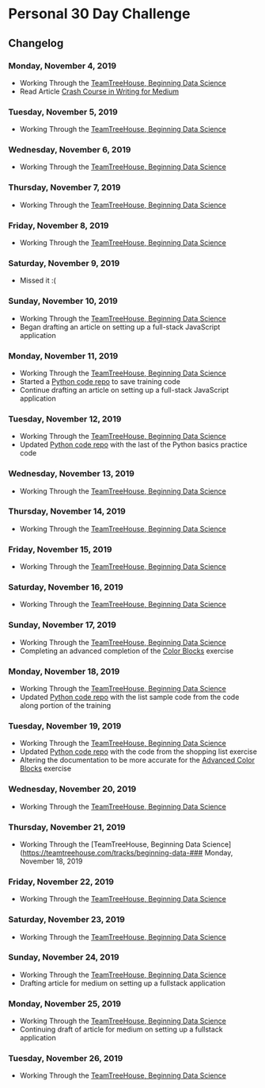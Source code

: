 # Personal 30 Day Challenge


## Changelog


### Monday, November 4, 2019

- Working Through the [TeamTreeHouse, Beginning Data Science](https://teamtreehouse.com/tracks/beginning-data-science)
- Read Article [Crash Course in Writing for Medium](https://medium.com/furious-growth/crash-course-in-writing-for-medium-b844461a9c8e)


### Tuesday, November 5, 2019

- Working Through the [TeamTreeHouse, Beginning Data Science](https://teamtreehouse.com/tracks/beginning-data-science)


### Wednesday, November 6, 2019

- Working Through the [TeamTreeHouse, Beginning Data Science](https://teamtreehouse.com/tracks/beginning-data-science)


### Thursday, November 7, 2019

- Working Through the [TeamTreeHouse, Beginning Data Science](https://teamtreehouse.com/tracks/beginning-data-science)


### Friday, November 8, 2019

- Working Through the [TeamTreeHouse, Beginning Data Science](https://teamtreehouse.com/tracks/beginning-data-science)


### Saturday, November 9, 2019

- Missed it :(


### Sunday, November 10, 2019

- Working Through the [TeamTreeHouse, Beginning Data Science](https://teamtreehouse.com/tracks/beginning-data-science)
- Began drafting an article on setting up a full-stack JavaScript application


### Monday, November 11, 2019

- Working Through the [TeamTreeHouse, Beginning Data Science](https://teamtreehouse.com/tracks/beginning-data-science)
- Started a [Python code repo](https://github.com/myronschippers/training-track-python) to save training code
- Continue drafting an article on setting up a full-stack JavaScript application


### Tuesday, November 12, 2019

- Working Through the [TeamTreeHouse, Beginning Data Science](https://teamtreehouse.com/tracks/beginning-data-science)
- Updated [Python code repo](https://github.com/myronschippers/training-track-python) with the last of the Python basics practice code


### Wednesday, November 13, 2019

- Working Through the [TeamTreeHouse, Beginning Data Science](https://teamtreehouse.com/tracks/beginning-data-science)


### Thursday, November 14, 2019

- Working Through the [TeamTreeHouse, Beginning Data Science](https://teamtreehouse.com/tracks/beginning-data-science)


### Friday, November 15, 2019

- Working Through the [TeamTreeHouse, Beginning Data Science](https://teamtreehouse.com/tracks/beginning-data-science)


### Saturday, November 16, 2019

- Working Through the [TeamTreeHouse, Beginning Data Science](https://teamtreehouse.com/tracks/beginning-data-science)


### Sunday, November 17, 2019

- Working Through the [TeamTreeHouse, Beginning Data Science](https://teamtreehouse.com/tracks/beginning-data-science)
- Completing an advanced completion of the [Color Blocks](https://github.com/myronschippers/advanced-color-blocks) exercise 


### Monday, November 18, 2019

- Working Through the [TeamTreeHouse, Beginning Data Science](https://teamtreehouse.com/tracks/beginning-data-science)
- Updated [Python code repo](https://github.com/myronschippers/training-track-python) with the list sample code from the code along portion of the training


### Tuesday, November 19, 2019

- Working Through the [TeamTreeHouse, Beginning Data Science](https://teamtreehouse.com/tracks/beginning-data-science)
- Updated [Python code repo](https://github.com/myronschippers/training-track-python) with the code from the shopping list exercise
- Altering the documentation to be more accurate for the [Advanced Color Blocks](https://github.com/myronschippers/advanced-color-blocks) exercise


### Wednesday, November 20, 2019

- Working Through the [TeamTreeHouse, Beginning Data Science](https://teamtreehouse.com/tracks/beginning-data-science)


### Thursday, November 21, 2019

- Working Through the [TeamTreeHouse, Beginning Data Science](https://teamtreehouse.com/tracks/beginning-data-### Monday, November 18, 2019


### Friday, November 22, 2019

- Working Through the [TeamTreeHouse, Beginning Data Science](https://teamtreehouse.com/tracks/beginning-data-science)


### Saturday, November 23, 2019

- Working Through the [TeamTreeHouse, Beginning Data Science](https://teamtreehouse.com/tracks/beginning-data-science)


### Sunday, November 24, 2019

- Working Through the [TeamTreeHouse, Beginning Data Science](https://teamtreehouse.com/tracks/beginning-data-science)
- Drafting article for medium on setting up a fullstack application


### Monday, November 25, 2019

- Working Through the [TeamTreeHouse, Beginning Data Science](https://teamtreehouse.com/tracks/beginning-data-science)
- Continuing draft of article for medium on setting up a fullstack application


### Tuesday, November 26, 2019

- Working Through the [TeamTreeHouse, Beginning Data Science](https://teamtreehouse.com/tracks/beginning-data-science)